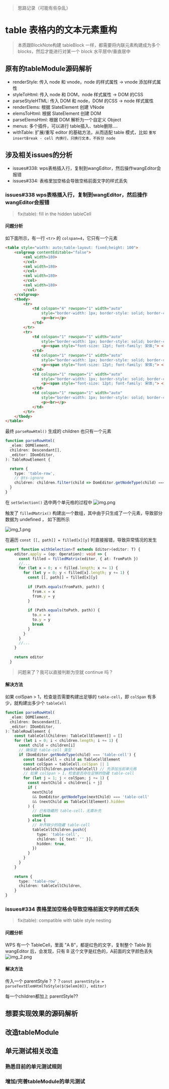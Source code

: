 > 思路记录（可能有些杂乱）

# table 表格内的文本元素重构

> 本质跟BlockNote构建 tableBlock 一样，都需要将内联元素构建成为多个 blocks，然后才能进行对某一个 block 水平居中/垂直居中


## 原有的tableModule源码解析

- renderStyle: 传入 node 和 vnode，node 的样式属性 -> vnode 添加样式属性
- styleToHtml: 传入 node 和 DOM，node 样式属性 ->  DOM 的CSS
- parseStyleHTML: 传入 DOM 和 node，DOM 的CSS ->  node 样式属性
- renderElems: 根据 SlateElement 创建 VNode
- elemsToHtml: 根据 SlateElement 创建 DOM
- parseElemsHtml: 根据 DOM 解析为一个自定义 Object
- menus: 多个插件，可以进行 table插入、table删除....
- withTable: 扩展/重写 editor 的基础方法，从而适配 table 模式，比如 `重写 insertBreak - cell 内换行，只换行文本，不拆分 node`

## 涉及相关issues的分析

- issues#338: wps表格插入行，复制到wangEditor，然后操作wangEditor会报错
- issues#334: 表格里加空格会导致空格前面文字的样式丢失

### issues#338 wps表格插入行，复制到wangEditor，然后操作wangEditor会报错
> fix(table): fill in the hidden tableCell

#### 问题分析

如下面所示，有一行 `<tr>` 的 `colspan=4`，它只有一个元素

```html
<table style="width: auto;table-layout: fixed;height: 100">
    <colgroup contentEditable="false">
        <col width=180>
        </col>
        <col width=180>
        </col>
        <col width=180>
        </col>
        <col width=180>
        </col>
    </colgroup>
    <tbody>
        <tr>
            <td colspan="4" rowspan="1" width="auto"
                style="border-width: 1px; border-style: solid; border-color: rgb(204, 204, 204);">
                <p><br></p>
            </td>
        </tr>
        <tr>
            <td colspan="1" rowspan="1" width="auto"
                style="border-width: 1px; border-style: solid; border-color: rgb(204, 204, 204);">
                <p><span style="font-size: 12pt; font-family: 宋体;"> </span></p>
            </td>
            <td colspan="1" rowspan="1" width="auto"
                style="border-width: 1px; border-style: solid; border-color: rgb(204, 204, 204);">
                <p><span style="font-size: 12pt; font-family: 宋体;"> </span></p>
            </td>
            <td colspan="1" rowspan="1" width="auto"
                style="border-width: 1px; border-style: solid; border-color: rgb(204, 204, 204);">
                <p><span style="font-size: 12pt; font-family: 宋体;"> </span></p>
            </td>
            <td colspan="1" rowspan="1" width="auto"
                style="border-width: 1px; border-style: solid; border-color: rgb(204, 204, 204);">
                <p><br></p>
            </td>
        </tr>
    </tbody>
</table>
```

最终 `parseRowHtml()` 生成的 children 也只有一个元素
```ts
function parseRowHtml(
  _elem: DOMElement,
  children: Descendant[],
  _editor: IDomEditor,
): TableRowElement {

  return {
    type: 'table-row',
    // @ts-ignore
    children: children.filter(child => DomEditor.getNodeType(child) === 'table-cell'),
  }
}
```

在 `setSelection()` 选中两个单元格的过程中
![img.png](img.png)

触发了 `filledMatrix()` 构建出一个数组，其中由于只生成了一个元素，导致部分数据为 undefined ， 如下图所示

![img_1.png](img_1.png)

在遍历 `const [[, path]] = filled[x][y]` 时直接报错，导致异常情况的发生
```ts
export function withSelection<T extends Editor>(editor: T) {  
    editor.apply = (op: Operation): void => {  
      const filled = filledMatrix(editor, { at: fromPath })
      //...
      for (let x = 0; x < filled.length; x += 1) {
        for (let y = 0; y < filled[x].length; y += 1) {
          const [[, path]] = filled[x][y]
  
          if (Path.equals(fromPath, path)) {
            from.x = x
            from.y = y
          }
  
          if (Path.equals(toPath, path)) {
            to.x = x
            to.y = y
            break
          }
        }
      }
      //...
    }
  
    return editor
  }
```

> 问题来了？我可以直接判断为空就 continue 吗？

#### 解决方法

如果 colSpan > 1，检查是否需要构建出足够的 `table-cell`，即 `colSpan` 有多少，就构建出多少个 `tableCell`

```ts
function parseRowHtml(
  _elem: DOMElement,
  children: Descendant[],
  _editor: IDomEditor,
): TableRowElement {
    const tableCellChildren: TableCellElement[] = []
    for (let i = 0; i < children.length; i += 1) {
      const child = children[i]
      // 确保是 table-cell 类型
      if (DomEditor.getNodeType(child) === 'table-cell') {
        const tableCell = child as TableCellElement
        const colSpan = tableCell.colSpan || 1
        tableCellChildren.push(tableCell) // 先添加当前单元格
        // 如果 colSpan > 1，检查是否存在足够的隐藏 table-cell
        for (let j = 1; j < colSpan; j += 1) {
          const nextChild = children[i + j]
          if (
            nextChild
            && DomEditor.getNodeType(nextChild) === 'table-cell'
            && (nextChild as TableCellElement).hidden
          ) {
            // 已有隐藏的 table-cell，无需补充
            continue
          } else {
            // 补齐缺少的隐藏 table-cell
            tableCellChildren.push({
              type: 'table-cell',
              children: [{ text: '' }],
              hidden: true,
            })
          }
        }
      }
    }
    
    return {
      type: 'table-row',
      children: tableCellChildren,
    }
}
```



### issues#334 表格里加空格会导致空格前面文字的样式丢失
> fix(table): compatible with table style nesting


#### 问题分析

WPS 有一个 TableCell，里面 "A B"，都是红色的文字，复制整个 Table 到 wangEditor 后，会发现，只有 B 这个文字是红色的，A前面的文字颜色丢失
![img_2.png](img_2.png)


#### 解决方法

传入一个 parentStyle？？？`const parentStyle = parseTextElemHtmlToStyle($($elem[0]), editor)`

每一个children都加上 parentStyle??

## 想要实现效果的源码解析


## 改造tableModule

## 单元测试相关改造


### 熟悉目前的单元测试规则

### 增加/完善tableModule的单元测试

